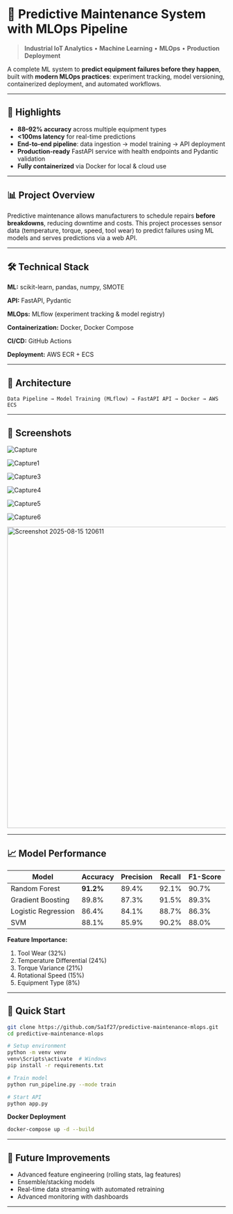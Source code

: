 # 🔧 Predictive Maintenance System with MLOps Pipeline

> **Industrial IoT Analytics** • **Machine Learning** • **MLOps** • **Production Deployment**

A complete ML system to **predict equipment failures before they happen**, built with **modern MLOps practices**: experiment tracking, model versioning, containerized deployment, and automated workflows.

---

## 🎯 Highlights

* **88–92% accuracy** across multiple equipment types
* **<100ms latency** for real-time predictions
* **End-to-end pipeline**: data ingestion → model training → API deployment
* **Production-ready** FastAPI service with health endpoints and Pydantic validation
* **Fully containerized** via Docker for local & cloud use

---

## 📊 Project Overview

Predictive maintenance allows manufacturers to schedule repairs **before breakdowns**, reducing downtime and costs.
This project processes sensor data (temperature, torque, speed, tool wear) to predict failures using ML models and serves predictions via a web API.

---

## 🛠 Technical Stack

**ML:** scikit-learn, pandas, numpy, SMOTE

**API:** FastAPI, Pydantic

**MLOps:** MLflow (experiment tracking & model registry)

**Containerization:** Docker, Docker Compose

**CI/CD:** GitHub Actions

**Deployment:** AWS ECR + ECS

---

## 📁 Architecture

```
Data Pipeline → Model Training (MLflow) → FastAPI API → Docker → AWS ECS
```

---

## 📸 Screenshots


![Capture](https://github.com/user-attachments/assets/b5ea1ab5-03d2-44e6-8820-187a19caeaef) 

![Capture1](https://github.com/user-attachments/assets/f26830f7-deff-475a-bfeb-f62a10ef6608) 

![Capture3](https://github.com/user-attachments/assets/31c9f394-42b5-43dd-a88c-2dd433af423d) 

![Capture4](https://github.com/user-attachments/assets/d0772238-2de6-4264-ac18-958c9dec3bc4) 

![Capture5](https://github.com/user-attachments/assets/9dbe47c1-21b9-4ef9-8144-6cafc4130858) 

![Capture6](https://github.com/user-attachments/assets/6bc82e51-f6ae-40f0-b5e4-0aeee2da48ce) 

<img width="1878" height="693" alt="Screenshot 2025-08-15 120611" src="https://github.com/user-attachments/assets/afe3a0b4-9599-4a5a-8eb8-fd2dac558420" />

---

## 📈 Model Performance

| Model               | Accuracy  | Precision | Recall | F1-Score |
| ------------------- | --------- | --------- | ------ | -------- |
| Random Forest       | **91.2%** | 89.4%     | 92.1%  | 90.7%    |
| Gradient Boosting   | 89.8%     | 87.3%     | 91.5%  | 89.3%    |
| Logistic Regression | 86.4%     | 84.1%     | 88.7%  | 86.3%    |
| SVM                 | 88.1%     | 85.9%     | 90.2%  | 88.0%    |

**Feature Importance:**

1. Tool Wear (32%)
2. Temperature Differential (24%)
3. Torque Variance (21%)
4. Rotational Speed (15%)
5. Equipment Type (8%)

---

## 🚀 Quick Start

```bash
git clone https://github.com/Sa1f27/predictive-maintenance-mlops.git
cd predictive-maintenance-mlops

# Setup environment
python -m venv venv
venv\Scripts\activate  # Windows
pip install -r requirements.txt

# Train model
python run_pipeline.py --mode train

# Start API
python app.py
```

**Docker Deployment**

```bash
docker-compose up -d --build
```

---

## 🔮 Future Improvements

* Advanced feature engineering (rolling stats, lag features)
* Ensemble/stacking models
* Real-time data streaming with automated retraining
* Advanced monitoring with dashboards

---
